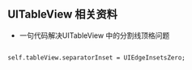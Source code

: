 ## UITableView 相关资料
- 一句代码解决UITableView 中的分割线顶格问题

```objc

self.tableView.separatorInset = UIEdgeInsetsZero;

```
